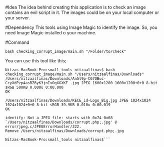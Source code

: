 #Idea
The idea behind creating this application is to check an image contains an evil script in it. The images could be on your local computer or your server.

#Dependency
This tools using Image Magic to identify the image. So, you need Image Magic installed o your machine.

#Command
```
bash checking_corrupt_image/main.sh "/Folder/to/check"
```

You can use this tool like this;
```
Nitzas-MacBook-Pro:small_tools nitzaalfinas$ bash checking_corrupt_image/main.sh "/Users/nitzaalfinas/Downloads"
/Users/nitzaalfinas/Downloads/An5l9p-CG7QBuc-CcyXdPzp4asBZ6yK3jnIxOgXGXKF_.jpg JPEG 1600x1200 1600x1200+0+0 8-bit sRGB 500KB 0.000u 0:00.000
OK

/Users/nitzaalfinas/Downloads/KECE_id-Logo_Big.jpg JPEG 1024x1024 1024x1024+0+0 8-bit sRGB 39.9KB 0.010u 0:00.019
OK

identify: Not a JPEG file: starts with 0x74 0x68 `/Users/nitzaalfinas/Downloads/corrupt.php;.jpg' @ error/jpeg.c/JPEGErrorHandler/322.
Remove /Users/nitzaalfinas/Downloads/corrupt.php;.jpg 

Nitzas-MacBook-Pro:small_tools nitzaalfinas$```



